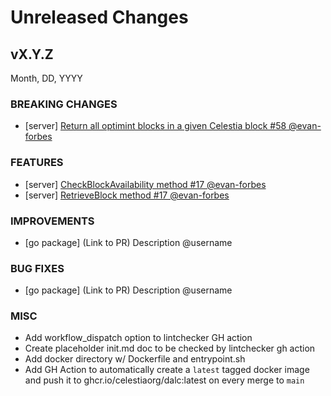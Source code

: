 # Unreleased Changes

## vX.Y.Z

Month, DD, YYYY

### BREAKING CHANGES

- [server] [Return all optimint blocks in a given Celestia block #58 @evan-forbes](https://github.com/celestiaorg/dalc/pull/58)

### FEATURES

- [server] [CheckBlockAvailability method #17 @evan-forbes](https://github.com/celestiaorg/dalc/pull/17)
- [server] [RetrieveBlock method #17 @evan-forbes](https://github.com/celestiaorg/dalc/pull/17)

### IMPROVEMENTS

- [go package] (Link to PR) Description @username

### BUG FIXES

- [go package] (Link to PR) Description @username

### MISC

- Add workflow_dispatch option to lintchecker GH action
- Create placeholder init.md doc to be checked by lintchecker gh action
- Add docker directory w/ Dockerfile and entrypoint.sh
- Add GH Action to automatically create a `latest` tagged docker image and push it to ghcr.io/celestiaorg/dalc:latest on every merge to `main`